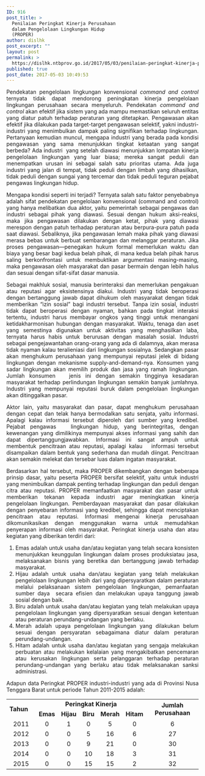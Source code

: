 ```yaml
---
ID: 916
post_title: >
  Penilaian Peringkat Kinerja Perusahaan
  dalam Pengelolaan Lingkungan Hidup
  (PROPER)
author: dislhk
post_excerpt: ""
layout: post
permalink: >
  https://dislhk.ntbprov.go.id/2017/05/03/penilaian-peringkat-kinerja-perusahaan-dalam-pengelolaan-lingkungan-hidup-proper/
published: true
post_date: 2017-05-03 10:49:53
---
```

<p style="text-align: justify;">Pendekatan pengelolaan lingkungan konvensional <em>command and control</em> ternyata tidak dapat mendorong peningkatan kinerja pengelolaan lingkungan perusahaan secara menyeluruh. Pendekatan <em>command and control</em> akan efektif jika sistem yang ada mampu memastikan seluruh entitas yang diatur patuh terhadap peraturan yang ditetapkan. Pengawasan akan efektif jika dilakukan pada target-target pengawasan selektif, yakni industri-industri yang menimbulkan dampak paling signifikan terhadap lingkungan. Pertanyaan kemudian muncul, mengapa industri yang berada pada kondisi pengawasan yang sama menunjukkan tingkat ketaatan yang sangat berbeda? Ada industri&nbsp; yang setelah diawasi menunjukkan lompatan kinerja pengelolaan lingkungan yang luar biasa; mereka sangat peduli dan menempatkan urusan ini sebagai salah satu prioritas utama. Ada juga industri yang jalan di tempat, tidak peduli dengan limbah yang dihasilkan, tidak peduli dengan sungai yang tercemar dan tidak peduli teguran pejabat pengawas lingkungan hidup.</p>
<p style="text-align: justify;">Mengapa kondisi seperti ini terjadi? Ternyata salah satu faktor penyebabnya adalah sifat pendekatan pengelolaan konvensional (command and control) yang hanya melibatkan dua aktor, yaitu pemerintah sebagai pengawas dan industri sebagai pihak yang diawasi. Sesuai dengan hukum aksi-reaksi, maka jika pengawasan dilakukan dengan ketat, pihak yang diawasi merespon dengan patuh terhadap peraturan atau berpura-pura patuh pada saat diawasi. Sebaliknya, jika pengawasan lemah maka pihak yang diawasi merasa bebas untuk berbuat sembarangan dan melanggar peraturan. Jika proses pengawasan—penegakan hukum formal memerlukan waktu dan biaya yang besar bagi kedua belah pihak, di mana kedua belah pihak harus saling berkonfrontasi untuk membuktikan argumentasi masing-masing, maka pengawasan oleh masyarakat dan pasar bermain dengan lebih halus dan sesuai dengan sifat-sifat dasar manusia.</p>
<p style="text-align: justify;">Sebagai makhluk sosial, manusia berinteraksi dan memerlukan pengakuan atau reputasi agar eksistensinya diakui. Industri yang tidak beroperasi dengan bertanggung jawab dapat dihukum oleh masyarakat dengan tidak memberikan “izin sosial” bagi industri tersebut. Tanpa izin sosial, industri tidak dapat beroperasi dengan nyaman, bahkan pada tingkat interaksi tertentu, industri harus membayar ongkos yang tinggi untuk menangani ketidakharmonisan hubungan dengan masyarakat. Waktu, tenaga dan aset yang semestinya digunakan untuk aktivitas yang menghasilkan laba, ternyata harus habis untuk berurusan dengan masalah sosial. Industri sebagai pengejawantahan orang-orang yang ada di dalamnya, akan merasa tidak nyaman kalau teralieniasi dari lingkungan sosialnya. Sedangkan pasar akan menghukum perusahaan yang mempunyai reputasi jelek di bidang lingkungan dengan mekanisme supply-and-demand-nya. Konsumen yang sadar lingkungan akan memilih produk dan jasa yang ramah lingkungan. Jumlah konsumen&nbsp;&nbsp; jenis ini dengan semakin tingginya kesadaran masyarakat terhadap perlindungan lingkungan semakin banyak jumlahnya. Industri yang mempunyai reputasi buruk dalam pengelolaan lingkungan akan ditinggalkan pasar.</p>
<p style="text-align: justify;">Aktor lain, yaitu masyarakat dan pasar, dapat menghukum perusahaan dengan cepat dan telak hanya bermodalkan satu senjata, yaitu informasi. Apalagi kalau informasi tersebut diperoleh dari sumber yang kredibel. Pejabat pengawas&nbsp;&nbsp; lingkungan hidup, yang berintegritas, dengan kewenangan yang dimilikinya mempunyai akses informasi yang sahih dan dapat dipertanggungjawabkan. Informasi ini sangat ampuh untuk membentuk pencitraan atau reputasi, apalagi kalau&nbsp;&nbsp; informasi tersebut disampaikan dalam bentuk yang sederhana dan mudah diingat. Pencitraan akan semakin melekat dan tersebar luas dalam ingatan masyarakat.</p>
<p style="text-align: justify;">Berdasarkan hal tersebut, maka PROPER dikembangkan dengan beberapa prinsip dasar, yaitu peserta PROPER bersifat selektif, yaitu untuk industri yang menimbulkan dampak penting terhadap lingkungan dan peduli dengan citra atau reputasi. PROPER memanfaatkan masyarakat dan pasar untuk memberikan tekanan kepada industri agar meningkatkan kinerja pengelolaan lingkungan. Pemberdayaan masyarakat dan pasar dilakukan dengan penyebaran informasi yang kredibel, sehingga dapat menciptakan pencitraan atau reputasi. Informasi mengenai kinerja perusahaan dikomunikasikan dengan menggunakan warna untuk memudahkan penyerapan informasi oleh masyarakat. Peringkat kinerja usaha dan atau kegiatan yang diberikan terdiri dari:</p>

<ol style="text-align: justify;">
 	<li>Emas adalah untuk usaha dan/atau kegiatan yang telah secara konsisten menunjukkan keunggulan lingkungan dalam proses produksiatau jasa, melaksanakan bisnis yang beretika dan bertanggung jawab terhadap masyarakat.</li>
 	<li>Hijau adalah untuk usaha dan/atau kegiatan yang telah melakukan pengelolaan lingkungan lebih dari yang dipersyaratkan dalam peraturan melalui pelaksanaan sistem pengelolaan lingkungan, pemanfaatan sumber daya&nbsp; secara efisien dan melakukan upaya tanggung jawab sosial dengan baik.</li>
 	<li>Biru adalah untuk usaha dan/atau kegiatan yang telah melakukan upaya pengelolaan lingkungan yang dipersyaratkan sesuai dengan ketentuan atau peraturan perundang-undangan yang berlaku.</li>
 	<li>Merah adalah upaya pengelolaan lingkungan yang dilakukan belum sesuai dengan persyaratan sebagaimana diatur dalam peraturan perundang-undangan.</li>
 	<li>Hitam adalah untuk usaha dan/atau kegiatan yang sengaja melakukan perbuatan atau melakukan kelalaian yang mengakibatkan pencemaran atau kerusakan lingkungan serta pelanggaran terhadap peraturan perundang-undangan yang berlaku atau tidak melaksanakan sanksi administrasi.</li>
</ol>
<p style="text-align: justify;">Adapun data Peringkat PROPER industri-industri yang ada di Provinsi Nusa Tenggara Barat untuk periode Tahun 2011-2015 adalah:</p>

<table style="height: 212px;" width="729">
<tbody>
<tr>
<td rowspan="2" width="64"><strong>Tahun</strong></td>
<td style="text-align: center;" colspan="5" width="320"><strong>Peringkat Kinerja</strong></td>
<td style="text-align: center;" rowspan="2" width="128"><strong>Jumlah Perusahaan</strong></td>
</tr>
<tr>
<td style="text-align: center;"><strong>Emas</strong></td>
<td style="text-align: center;"><strong>Hijau</strong></td>
<td style="text-align: center;"><strong>Biru</strong></td>
<td style="text-align: center;"><strong>Merah</strong></td>
<td style="text-align: center;"><strong>Hitam</strong></td>
</tr>
<tr>
<td style="text-align: center;">2011</td>
<td style="text-align: center;">0</td>
<td style="text-align: center;">1</td>
<td style="text-align: center;">0</td>
<td style="text-align: center;">5</td>
<td style="text-align: center;">0</td>
<td style="text-align: center;">6</td>
</tr>
<tr>
<td style="text-align: center;">2012</td>
<td style="text-align: center;">0</td>
<td style="text-align: center;">0</td>
<td style="text-align: center;">5</td>
<td style="text-align: center;">16</td>
<td style="text-align: center;">6</td>
<td style="text-align: center;">27</td>
</tr>
<tr>
<td style="text-align: center;">2013</td>
<td style="text-align: center;">0</td>
<td style="text-align: center;">0</td>
<td style="text-align: center;">9</td>
<td style="text-align: center;">21</td>
<td style="text-align: center;">0</td>
<td style="text-align: center;">30</td>
</tr>
<tr>
<td style="text-align: center;">2014</td>
<td style="text-align: center;">0</td>
<td style="text-align: center;">0</td>
<td style="text-align: center;">10</td>
<td style="text-align: center;">18</td>
<td style="text-align: center;">3</td>
<td style="text-align: center;">31</td>
</tr>
<tr>
<td style="text-align: center;">2015</td>
<td style="text-align: center;">0</td>
<td style="text-align: center;">0</td>
<td style="text-align: center;">15</td>
<td style="text-align: center;">15</td>
<td style="text-align: center;">2</td>
<td style="text-align: center;">32</td>
</tr>
</tbody>
</table>